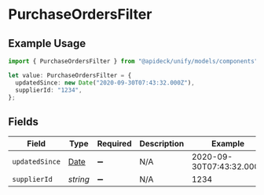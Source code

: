 # PurchaseOrdersFilter

## Example Usage

```typescript
import { PurchaseOrdersFilter } from "@apideck/unify/models/components";

let value: PurchaseOrdersFilter = {
  updatedSince: new Date("2020-09-30T07:43:32.000Z"),
  supplierId: "1234",
};
```

## Fields

| Field                                                                                         | Type                                                                                          | Required                                                                                      | Description                                                                                   | Example                                                                                       |
| --------------------------------------------------------------------------------------------- | --------------------------------------------------------------------------------------------- | --------------------------------------------------------------------------------------------- | --------------------------------------------------------------------------------------------- | --------------------------------------------------------------------------------------------- |
| `updatedSince`                                                                                | [Date](https://developer.mozilla.org/en-US/docs/Web/JavaScript/Reference/Global_Objects/Date) | :heavy_minus_sign:                                                                            | N/A                                                                                           | 2020-09-30T07:43:32.000Z                                                                      |
| `supplierId`                                                                                  | *string*                                                                                      | :heavy_minus_sign:                                                                            | N/A                                                                                           | 1234                                                                                          |